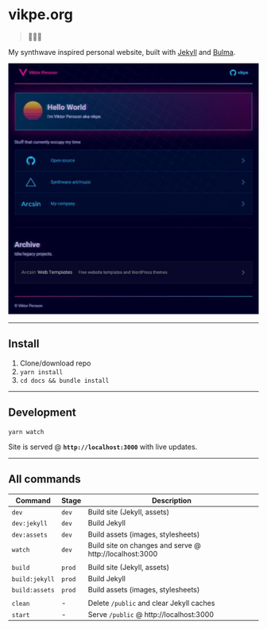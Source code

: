 # vikpe.org
> 🦄🚀🌌

My synthwave inspired personal website, built with [Jekyll](https://jekyllrb.com) and [Bulma](https://bulma.io).

![vikpe.org](https://raw.githubusercontent.com/vikpe/vikpe.github.io/master/docs/assets/app/img/vikpe_org_screenshot.jpg)

---

## Install
1. Clone/download repo
2. `yarn install`
3. `cd docs && bundle install`

---

## Development
```shell
yarn watch
```

Site is served @ **`http://localhost:3000`** with live updates.

---

## All commands
Command | Stage | Description
---|---|---
`dev` | `dev` | Build site (Jekyll, assets)
`dev:jekyll` | `dev` | Build Jekyll
`dev:assets` | `dev` | Build assets (images, stylesheets)
`watch` | `dev` | Build site on changes and serve @ http://localhost:3000
||
`build` | `prod` | Build site (Jekyll, assets)
`build:jekyll` | `prod` | Build Jekyll
`build:assets` | `prod` | Build assets (images, stylesheets)
||
`clean` | - | Delete `/public` and clear Jekyll caches
`start` | - | Serve `/public` @ http://localhost:3000
